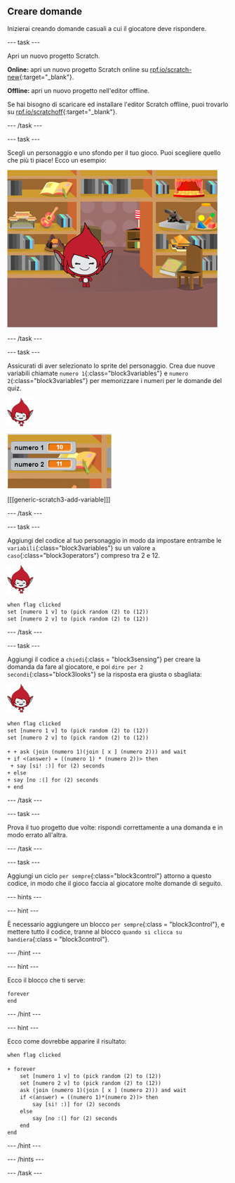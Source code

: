 ## Creare domande

Inizierai creando domande casuali a cui il giocatore deve rispondere.

\--- task \---

Apri un nuovo progetto Scratch.

**Online:** apri un nuovo progetto Scratch online su [rpf.io/scratch-new](http://rpf.io/scratch-new){:target="_blank"}.

**Offline:** apri un nuovo progetto nell'editor offline.

Se hai bisogno di scaricare ed installare l'editor Scratch offline, puoi trovarlo su [rpf.io/scratchoff](http://rpf.io/scratchoff){:target="_blank"}.

\--- /task \---

\--- task \---

Scegli un personaggio e uno sfondo per il tuo gioco. Puoi scegliere quello che più ti piace! Ecco un esempio:

![schermata](images/brain-setting.png)

\--- /task \---

\--- task \---

Assicurati di aver selezionato lo sprite del personaggio. Crea due nuove variabili chiamate `numero 1`{:class="block3variables"} e `numero 2`{:class="block3variables"} per memorizzare i numeri per le domande del quiz.

![schermata](images/giga-sprite.png)

![schermata](images/brain-variables.png)

[[[generic-scratch3-add-variable]]]

\--- /task \---

\--- task \---

Aggiungi del codice al tuo personaggio in modo da impostare entrambe le `variabili`{:class="block3variables"} su un valore `a caso`{:class="block3operators"} compreso tra 2 e 12.

![schermata](images/giga-sprite.png)

```blocks3
when flag clicked
set [numero 1 v] to (pick random (2) to (12))
set [numero 2 v] to (pick random (2) to (12))
```

\--- /task \---

\--- task \---

Aggiungi il codice a `chiedi`{:class = "block3sensing"} per creare la domanda da fare al giocatore, e poi `dire per 2 secondi`{:class="block3looks"} se la risposta era giusta o sbagliata:

![schermata](images/giga-sprite.png)

```blocks3
when flag clicked
set [numero 1 v] to (pick random (2) to (12))
set [numero 2 v] to (pick random (2) to (12))

+ + ask (join (numero 1)(join [ x ] (numero 2))) and wait
+ if <(answer) = ((numero 1) * (numero 2))> then 
 + say [si! :)] for (2) seconds
+ else
+ say [no :(] for (2) seconds
+ end
```

\--- /task \---

\--- task \---

Prova il tuo progetto due volte: rispondi correttamente a una domanda e in modo errato all'altra.

\--- /task \---

\--- task \---

Aggiungi un ciclo `per sempre`{:class="block3control"} attorno a questo codice, in modo che il gioco faccia al giocatore molte domande di seguito.

\--- hints \---

\--- hint \---

È necessario aggiungere un blocco `per sempre`{:class = "block3control"}, e mettere tutto il codice, tranne al blocco `quando si clicca su bandiera`{:class = "block3control"}.

\--- /hint \---

\--- hint \---

Ecco il blocco che ti serve:

```blocks3
forever
end
```

\--- /hint \---

\--- hint \---

Ecco come dovrebbe apparire il risultato:

```blocks3
when flag clicked

+ forever
    set [numero 1 v] to (pick random (2) to (12))
    set [numero 2 v] to (pick random (2) to (12))
    ask (join (numero 1)(join [ x ] (numero 2))) and wait
    if <(answer) = ((numero 1)*(numero 2))> then
        say [si! :)] for (2) seconds
    else
        say [no :(] for (2) seconds
    end
end
```

\--- /hint \---

\--- /hints \---

\--- /task \---